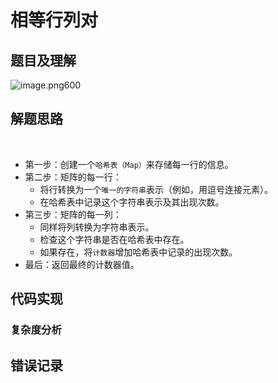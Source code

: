 
# 相等行列对

## 题目及理解

![image.png600](https://832-1310531898.cos.ap-beijing.myqcloud.com/202407260948859.png?imageSlim)

## 解题思路
 
- 第一步：创建一个`哈希表（Map）`来存储每一行的信息。 
- 第二步：矩阵的每一行：
	- 将行转换为一个`唯一的字符串`表示（例如，用逗号连接元素）。
	- 在哈希表中记录这个字符串表示及其出现次数。 
- 第三步：矩阵的每一列：
	- 同样将列转换为字符串表示。
	- 检查这个字符串是否在哈希表中存在。
	- 如果存在，将`计数器`增加哈希表中记录的出现次数。 
- 最后：返回最终的计数器值。

## 代码实现

### 复杂度分析

## 错误记录